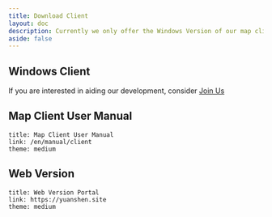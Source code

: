 ```yaml
---
title: Download Client
layout: doc
description: Currently we only offer the Windows Version of our map client, versions in other OS are in progress.
aside: false
---
```


## Windows Client <Badge type="warning" text="Beta" />

<LinkGrid :items="downloadMethod" />

If you are interested in aiding our development, consider [Join Us](./join)

## Map Client User Manual

```card
title: Map Client User Manual
link: /en/manual/client
theme: medium
```

## Web Version

```card
title: Web Version Portal
link: https://yuanshen.site
theme: medium
```

<script setup lang="ts">
import { useUrlSearchParams } from '@vueuse/core'
import { onMounted } from 'vue'
import { clientLink, downloadJump } from '../components/links/Download.ts'

const params = useUrlSearchParams('history')
const downloadMethod = [
  clientLink('sq', 'Community'),
  clientLink('gd', 'Google Drive'),
]

onMounted(()=> {
  downloadJump(params, downloadMethod)
})
</script>
